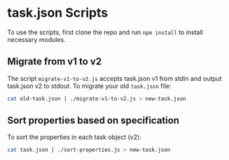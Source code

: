 # task.json Scripts

To use the scripts, first clone the repo and run `npm install` to install necessary modules.

## Migrate from v1 to v2

The script `migrate-v1-to-v2.js` accepts task.json v1 from stdin and output task.json v2 to stdout.
To migrate your old `task.json` file:

```sh
cat old-task.json | ./migrate-v1-to-v2.js > new-task.json
```

## Sort properties based on specification

To sort the properties in each task object (v2):

```sh
cat task.json | ./sort-properties.js > new-task.json
```


